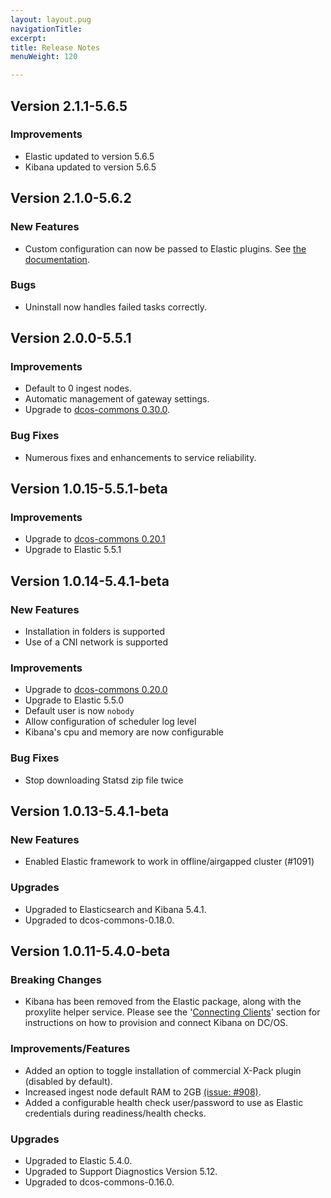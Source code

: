 ```yaml
---
layout: layout.pug
navigationTitle: 
excerpt:
title: Release Notes
menuWeight: 120

---
```


<!-- This source repo for this topic is https://github.com/mesosphere/dcos-commons -->


## Version 2.1.1-5.6.5

### Improvements
- Elastic updated to version 5.6.5
- Kibana updated to version 5.6.5

## Version 2.1.0-5.6.2

### New Features
* Custom configuration can now be passed to Elastic plugins. See [the documentation](custom-elasticsearch-yaml.md).

### Bugs
* Uninstall now handles failed tasks correctly.

## Version 2.0.0-5.5.1

### Improvements
- Default to 0 ingest nodes.
- Automatic management of gateway settings.
- Upgrade to [dcos-commons 0.30.0](https://github.com/mesosphere/dcos-commons/releases/tag/0.30.0).

### Bug Fixes
- Numerous fixes and enhancements to service reliability.

## Version 1.0.15-5.5.1-beta

### Improvements
- Upgrade to [dcos-commons 0.20.1](https://github.com/mesosphere/dcos-commons/releases/tag/0.20.1)
- Upgrade to Elastic 5.5.1

## Version 1.0.14-5.4.1-beta

### New Features
- Installation in folders is supported
- Use of a CNI network is supported

### Improvements
- Upgrade to [dcos-commons 0.20.0](https://github.com/mesosphere/dcos-commons/releases/tag/0.20.0)
- Upgrade to Elastic 5.5.0
- Default user is now `nobody`
- Allow configuration of scheduler log level
- Kibana's cpu and memory are now configurable

### Bug Fixes
- Stop downloading Statsd zip file twice

## Version 1.0.13-5.4.1-beta

### New Features
- Enabled Elastic framework to work in offline/airgapped cluster (#1091)

### Upgrades
- Upgraded to Elasticsearch and Kibana 5.4.1.
- Upgraded to dcos-commons-0.18.0.

## Version 1.0.11-5.4.0-beta

### Breaking Changes

- Kibana has been removed from the Elastic package, along with the proxylite helper service. Please see the '[Connecting Clients](connecting.md)' section for instructions on how to provision and connect Kibana on DC/OS.

### Improvements/Features

- Added an option to toggle installation of commercial X-Pack plugin (disabled by default).
- Increased ingest node default RAM to 2GB [(issue: #908)](https://github.com/mesosphere/dcos-commons/issues/908).
- Added a configurable health check user/password to use as Elastic credentials during readiness/health checks.

### Upgrades

- Upgraded to Elastic 5.4.0.
- Upgraded to Support Diagnostics Version 5.12.
- Upgraded to dcos-commons-0.16.0.
